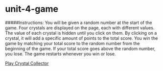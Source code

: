 # unit-4-game

#####Instructions: 
You will be given a random number at the start of the game. Four crystals are displayed on the page, each with different values. The value of each crystal is hidden until you click on them. By clicking on a crystal, it will add a specific amount of points to the total score. You win the game by matching your total score to the random number from the beginning of the game. If your total score goes above the random number, you lose. The game restarts whenever you win or lose. 


[Play Crystal Collector](https://eunhyegina.github.io/unit-4-game/)
